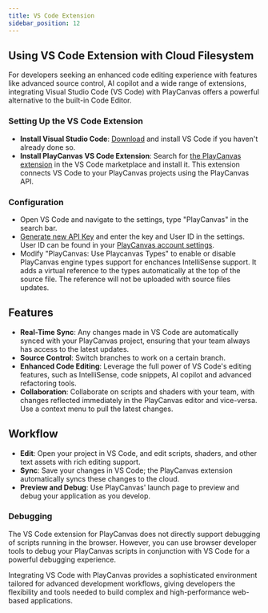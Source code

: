 ```yaml
---
title: VS Code Extension
sidebar_position: 12
---
```


## Using VS Code Extension with Cloud Filesystem

For developers seeking an enhanced code editing experience with features like advanced source control, AI copilot and a wide range of extensions, integrating Visual Studio Code (VS Code) with PlayCanvas offers a powerful alternative to the built-in Code Editor.

### Setting Up the VS Code Extension

* **Install Visual Studio Code**: [Download](https://code.visualstudio.com/download) and install VS Code if you haven't already done so.
* **Install PlayCanvas VS Code Extension**: Search for [the PlayCanvas extension](https://marketplace.visualstudio.com/items?itemName=playcanvas.playcanvas) in the VS Code marketplace and install it. This extension connects VS Code to your PlayCanvas projects using the PlayCanvas API.

### Configuration

* Open VS Code and navigate to the settings, type "PlayCanvas" in the search bar.
* [Generate new API Key](https://developer.playcanvas.com/user-manual/api/) and enter the key and User ID in the settings. User ID can be found in your [PlayCanvas account settings](https://playcanvas.com/account).
* Modify "PlayCanvas: Use Playcanvas Types" to enable or disable PlayCanvas engine types support for enchances IntelliSense support. It adds a virtual reference to the types automatically at the top of the source file. The reference will not be uploaded with source files updates.

## Features

* **Real-Time Sync**: Any changes made in VS Code are automatically synced with your PlayCanvas project, ensuring that your team always has access to the latest updates.
* **Source Control**: Switch branches to work on a certain branch.
* **Enhanced Code Editing**: Leverage the full power of VS Code's editing features, such as IntelliSense, code snippets, AI copilot and advanced refactoring tools.
* **Collaboration**: Collaborate on scripts and shaders with your team, with changes reflected immediately in the PlayCanvas editor and vice-versa. Use a context menu to pull the latest changes.  

## Workflow

* **Edit**: Open your project in VS Code, and edit scripts, shaders, and other text assets with rich editing support.
* **Sync**: Save your changes in VS Code; the PlayCanvas extension automatically syncs these changes to the cloud.
* **Preview and Debug**: Use PlayCanvas' launch page to preview and debug your application as you develop.

### Debugging

The VS Code extension for PlayCanvas does not directly support debugging of scripts running in the browser. However, you can use browser developer tools to debug your PlayCanvas scripts in conjunction with VS Code for a powerful debugging experience.

Integrating VS Code with PlayCanvas provides a sophisticated environment tailored for advanced development workflows, giving developers the flexibility and tools needed to build complex and high-performance web-based applications.